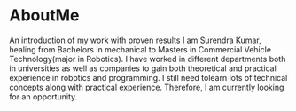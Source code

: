 # AboutMe
An introduction of my work with proven results
I am Surendra Kumar, healing from Bachelors in mechanical to Masters in Commercial Vehicle Technology(major in Robotics). I have worked in different departments both in universities as well as companies to gain both theoretical and practical experience in robotics and programming. I still need tolearn lots  of technical concepts along with practical experience. Therefore, I am currently looking for an opportunity.  
